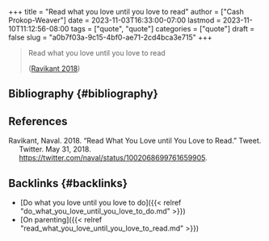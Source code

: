 +++
title = "Read what you love until you love to read"
author = ["Cash Prokop-Weaver"]
date = 2023-11-03T16:33:00-07:00
lastmod = 2023-11-10T11:12:56-08:00
tags = ["quote", "quote"]
categories = ["quote"]
draft = false
slug = "a0b7f03a-9c15-4bf0-ae71-2cd4bca3e715"
+++

> Read what you love until you love to read
>
> (<a href="#citeproc_bib_item_1">Ravikant 2018</a>)


## Bibliography {#bibliography}

## References

<style>.csl-entry{text-indent: -1.5em; margin-left: 1.5em;}</style><div class="csl-bib-body">
  <div class="csl-entry"><a id="citeproc_bib_item_1"></a>Ravikant, Naval. 2018. “Read What You Love until You Love to Read.” Tweet. Twitter. May 31, 2018. <a href="https://twitter.com/naval/status/1002068699761659905">https://twitter.com/naval/status/1002068699761659905</a>.</div>
</div>


## Backlinks {#backlinks}

-   [Do what you love until you love to do]({{< relref "do_what_you_love_until_you_love_to_do.md" >}})
-   [On parenting]({{< relref "read_what_you_love_until_you_love_to_read.md" >}})
